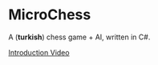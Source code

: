 # MicroChess
 A (**turkish**) chess game + AI, written in C#.

[Introduction Video](https://www.youtube.com/watch?v=yE2VVlOkqY0)
